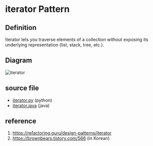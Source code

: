# iterator Pattern

## Definition
Iterator lets you traverse elements of a collection without exposing its underlying representation (list, stack, tree, etc.).

## Diagram
![iterator](http://www.plantuml.com/plantuml/proxy?cache=no&src=https://raw.githubusercontent.com/spa46/design_patterns/master/behavioral/iterator/class_diagram.uml)

## source file
- [iterator.py](iterator.py) (python)
- [iterator.java](iterator.java) (java)

## reference
1. https://refactoring.guru/design-patterns/iterator
2. https://brownbears.tistory.com/566 (in Korean)
